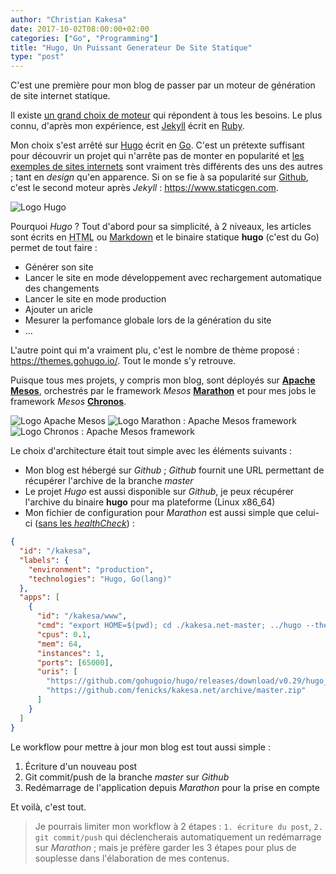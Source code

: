 ```yaml
---
author: "Christian Kakesa"
date: 2017-10-02T08:00:00+02:00
categories: ["Go", "Programming"]
title: "Hugo, Un Puissant Generateur De Site Statique"
type: "post"
---
```


C'est une première pour mon blog de passer par un moteur de génération de site internet statique.

Il existe [un grand choix de moteur](https://www.staticgen.com/) qui répondent à tous les besoins.
Le plus connu, d'après mon expérience, est [Jekyll](http://jekyllrb.com/) écrit en [Ruby](https://www.ruby-lang.org).

Mon choix s'est arrêté sur [Hugo](https://gohugo.io/) écrit en [Go](https://golang.org/).
C'est un prétexte suffisant pour découvrir un projet qui n'arrête pas de monter en popularité et [les exemples de sites internets](https://themes.gohugo.io/) sont vraiment très différents des uns des autres ; tant en *design* qu'en apparence.
Si on se fie à sa popularité sur [Github](https://github.com/), c'est le second moteur après *Jekyll* : https://www.staticgen.com.

![Logo Hugo](/images/logo_hugo.png#center)

Pourquoi *Hugo* ? Tout d'abord pour sa simplicité, à 2 niveaux, les articles sont écrits en <abbr title="HyperText Markup Language">HTML</abbr> ou [Markdown](https://wikipedia.org/wiki/Markdown) et le binaire statique **hugo** (c'est du Go) permet de tout faire : 

  * Générer son site
  * Lancer le site en mode développement avec rechargement automatique des changements
  * Lancer le site en mode production 
  * Ajouter un aricle
  * Mesurer la perfomance globale lors de la génération du site
  * ...

L'autre point qui m'a vraiment plu, c'est le nombre de thème proposé : https://themes.gohugo.io/.
Tout le monde s'y retrouve.

Puisque tous mes projets, y compris mon blog, sont déployés sur **[Apache Mesos](http://mesos.apache.org/)**, orchestrés par le framework *Mesos* **[Marathon](https://mesosphere.github.io/marathon/)** et pour mes jobs le framework *Mesos* **[Chronos](https://mesos.github.io/chronos/)**.

![Logo Apache Mesos](/images/logo_apache-mesos_260x260.png) ![Logo Marathon : Apache Mesos framework](/images/logo_marathon-mesos-framework_260x260.png) ![Logo Chronos : Apache Mesos framework](/images/logo_chronos-mesos-framework_260x260.png)


Le choix d'architecture était tout simple avec les éléments suivants : 

  * Mon blog est hébergé sur *Github* ; *Github* fournit une URL permettant de récupérer l'archive de la branche *master*
  * Le projet *Hugo* est aussi disponible sur *Github*, je peux récupérer l'archive du binaire **hugo** pour ma plateforme (Linux x86_64)
  * Mon fichier de configuration pour *Marathon* est aussi simple que celui-ci ([sans les *healthCheck*](https://mesosphere.github.io/marathon/docs/health-checks.html)) :

```json
{
  "id": "/kakesa",
  "labels": {
    "environment": "production",
    "technologies": "Hugo, Go(lang)"
  },
  "apps": [
    {
      "id": "/kakesa/www",
      "cmd": "export HOME=$(pwd); cd ./kakesa.net-master; ../hugo --theme=hugo-future-imperfect; ../hugo server --baseURL=https://kakesa.net --appendPort=false --config=config.toml --log --port=${PORT0} --watch=false --bind=0.0.0.0",
      "cpus": 0.1,
      "mem": 64,
      "instances": 1,
      "ports": [65000],
      "uris": [
        "https://github.com/gohugoio/hugo/releases/download/v0.29/hugo_0.29_Linux-64bit.tar.gz",
        "https://github.com/fenicks/kakesa.net/archive/master.zip"
      ]
    }
  ]
}
```

Le workflow pour mettre à jour mon blog est tout aussi simple : 

  1. Écriture d'un nouveau post
  2. Git commit/push de la branche *master* sur *Github*
  3. Redémarrage de l'application depuis *Marathon* pour la prise en compte

Et voilà, c'est tout.

> Je pourrais limiter mon workflow à 2 étapes : `1. écriture du post`, `2. git commit/push` qui déclencherais automatiquement un redémarrage sur *Marathon* ; mais je préfère garder les 3 étapes pour plus de souplesse dans l'élaboration de mes contenus.
